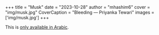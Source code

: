 +++
title = "Musk"
date = "2023-10-28"
author = "mhashim6"
cover = "img/musk.jpg"
CoverCaption = "Bleeding — Priyanka Tewari"
images = ['img/musk.jpg']
+++

This is [only available in Arabic](/ar/post/musk).
